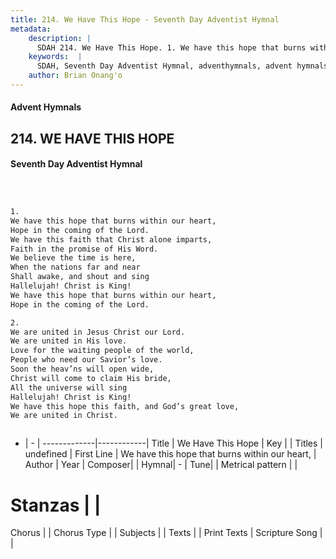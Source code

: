 ```yaml
---
title: 214. We Have This Hope - Seventh Day Adventist Hymnal
metadata:
    description: |
      SDAH 214. We Have This Hope. 1. We have this hope that burns within our heart, Hope in the coming of the Lord. We have this faith that Christ alone imparts, Faith in the promise of His Word. We believe the time is here, When the nations far and near Shall awake, and shout and sing Hallelujah! Christ is King! We have this hope that burns within our heart, Hope in the coming of the Lord.
    keywords:  |
      SDAH, Seventh Day Adventist Hymnal, adventhymnals, advent hymnals, We Have This Hope, We have this hope that burns within our heart, 
    author: Brian Onang'o
---
```


#### Advent Hymnals
## 214. WE HAVE THIS HOPE
#### Seventh Day Adventist Hymnal

```txt



1.
We have this hope that burns within our heart,
Hope in the coming of the Lord.
We have this faith that Christ alone imparts,
Faith in the promise of His Word.
We believe the time is here,
When the nations far and near
Shall awake, and shout and sing
Hallelujah! Christ is King!
We have this hope that burns within our heart,
Hope in the coming of the Lord.

2.
We are united in Jesus Christ our Lord.
We are united in His love.
Love for the waiting people of the world,
People who need our Savior’s love.
Soon the heav’ns will open wide,
Christ will come to claim His bride,
All the universe will sing
Hallelujah! Christ is King!
We have this hope this faith, and God’s great love,
We are united in Christ.



```

- |   -  |
-------------|------------|
Title | We Have This Hope |
Key |  |
Titles | undefined |
First Line | We have this hope that burns within our heart, |
Author | 
Year | 
Composer|  |
Hymnal|  - |
Tune|  |
Metrical pattern | |
# Stanzas |  |
Chorus |  |
Chorus Type |  |
Subjects |  |
Texts |  |
Print Texts | 
Scripture Song |  |
  

